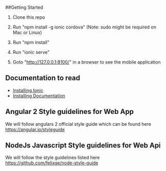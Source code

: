 ##Getting Started
1. Clone this repo

2. Run "npm install -g ionic cordova" (Note: sudo might be required on Mac or Linux)

3. Run "npm install"

4. Run "ionic serve"

5. Goto "http://127.0.0.1:8100/" in a browser to see the mobile application

## Documentation to read

- [Installing Ionic](https://ionicframework.com/docs/v2/setup/installation/)
- [Installing Documentation](http://ionicframework.com/docs/)

## Angular 2 Style guidelines for Web App
  We will follow angulars 2 official style guide which can be found here https://angular.io/styleguide

## NodeJs Javascript Style guidelines for Web Api
 We will follow the style guidelines listed here https://github.com/felixge/node-style-guide
